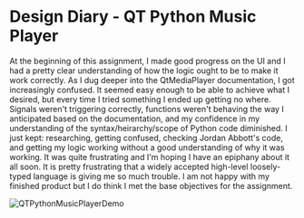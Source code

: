 # Design Diary - QT Python Music Player

At the beginning of this assignment, I made good progress on the UI and I had a pretty clear
understanding of how the logic ought to be to make it work correctly. As I dug deeper into the
QtMediaPlayer documentation, I got increasingly confused. It seemed easy enough to be able to
achieve what I desired, but every time I tried something I ended up getting no where. Signals
weren't triggering correctly, functions weren't behaving the way I anticipated based on the
documentation, and my confidence in my understanding of the syntax/heirarchy/scope of Python
code diminished. I just kept: researching, getting confused, checking Jordan Abbott's code, and
getting my logic working without a good understanding of why it was working. It was quite 
frustrating and I'm hoping I have an epiphany about it all soon. It is pretty frustrating that a 
widely accepted high-level loosely-typed language is giving me so much trouble. I am not happy
with my finished product but I do think I met the base objectives for the assignment. 

![QTPythonMusicPlayerDemo](https://github.com/rja45/QT-Python-Music-Player/master/QTPythonMusicPlayerDemo.gif)




